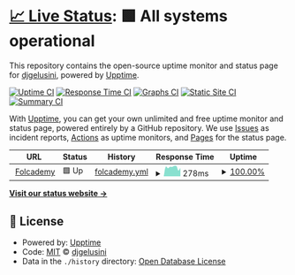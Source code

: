 # [📈 Live Status](https://demo.upptime.js.org): <!--live status--> **🟩 All systems operational**

This repository contains the open-source uptime monitor and status page for [djgelusini](https://demo.upptime.js.org), powered by [Upptime](https://github.com/upptime/upptime).

[![Uptime CI](https://github.com/djgelusini/status.folcode/workflows/Uptime%20CI/badge.svg)](https://github.com/djgelusini/status.folcode/actions?query=workflow%3A%22Uptime+CI%22)
[![Response Time CI](https://github.com/djgelusini/status.folcode/workflows/Response%20Time%20CI/badge.svg)](https://github.com/djgelusini/status.folcode/actions?query=workflow%3A%22Response+Time+CI%22)
[![Graphs CI](https://github.com/djgelusini/status.folcode/workflows/Graphs%20CI/badge.svg)](https://github.com/djgelusini/status.folcode/actions?query=workflow%3A%22Graphs+CI%22)
[![Static Site CI](https://github.com/djgelusini/status.folcode/workflows/Static%20Site%20CI/badge.svg)](https://github.com/djgelusini/status.folcode/actions?query=workflow%3A%22Static+Site+CI%22)
[![Summary CI](https://github.com/djgelusini/status.folcode/workflows/Summary%20CI/badge.svg)](https://github.com/djgelusini/status.folcode/actions?query=workflow%3A%22Summary+CI%22)

With [Upptime](https://upptime.js.org), you can get your own unlimited and free uptime monitor and status page, powered entirely by a GitHub repository. We use [Issues](https://github.com/djgelusini/status.folcode/issues) as incident reports, [Actions](https://github.com/djgelusini/status.folcode/actions) as uptime monitors, and [Pages](https://demo.upptime.js.org) for the status page.

<!--start: status pages-->
<!-- This summary is generated by Upptime (https://github.com/upptime/upptime) -->
<!-- Do not edit this manually, your changes will be overwritten -->
<!-- prettier-ignore -->
| URL | Status | History | Response Time | Uptime |
| --- | ------ | ------- | ------------- | ------ |
| <img alt="" src="https://favicons.githubusercontent.com/folcademy.com" height="13"> [Folcademy](https://folcademy.com) | 🟩 Up | [folcademy.yml](https://github.com/djgelusini/status.folcode/commits/HEAD/history/folcademy.yml) | <details><summary><img alt="Response time graph" src="./graphs/folcademy/response-time-week.png" height="20"> 278ms</summary><br><a href="https://djgelusini.github.io/status.folcode/history/folcademy"><img alt="Response time 245" src="https://img.shields.io/endpoint?url=https%3A%2F%2Fraw.githubusercontent.com%2Fdjgelusini%2Fstatus.folcode%2FHEAD%2Fapi%2Ffolcademy%2Fresponse-time.json"></a><br><a href="https://djgelusini.github.io/status.folcode/history/folcademy"><img alt="24-hour response time 257" src="https://img.shields.io/endpoint?url=https%3A%2F%2Fraw.githubusercontent.com%2Fdjgelusini%2Fstatus.folcode%2FHEAD%2Fapi%2Ffolcademy%2Fresponse-time-day.json"></a><br><a href="https://djgelusini.github.io/status.folcode/history/folcademy"><img alt="7-day response time 278" src="https://img.shields.io/endpoint?url=https%3A%2F%2Fraw.githubusercontent.com%2Fdjgelusini%2Fstatus.folcode%2FHEAD%2Fapi%2Ffolcademy%2Fresponse-time-week.json"></a><br><a href="https://djgelusini.github.io/status.folcode/history/folcademy"><img alt="30-day response time 245" src="https://img.shields.io/endpoint?url=https%3A%2F%2Fraw.githubusercontent.com%2Fdjgelusini%2Fstatus.folcode%2FHEAD%2Fapi%2Ffolcademy%2Fresponse-time-month.json"></a><br><a href="https://djgelusini.github.io/status.folcode/history/folcademy"><img alt="1-year response time 245" src="https://img.shields.io/endpoint?url=https%3A%2F%2Fraw.githubusercontent.com%2Fdjgelusini%2Fstatus.folcode%2FHEAD%2Fapi%2Ffolcademy%2Fresponse-time-year.json"></a></details> | <details><summary><a href="https://djgelusini.github.io/status.folcode/history/folcademy">100.00%</a></summary><a href="https://djgelusini.github.io/status.folcode/history/folcademy"><img alt="All-time uptime 100.00%" src="https://img.shields.io/endpoint?url=https%3A%2F%2Fraw.githubusercontent.com%2Fdjgelusini%2Fstatus.folcode%2FHEAD%2Fapi%2Ffolcademy%2Fuptime.json"></a><br><a href="https://djgelusini.github.io/status.folcode/history/folcademy"><img alt="24-hour uptime 100.00%" src="https://img.shields.io/endpoint?url=https%3A%2F%2Fraw.githubusercontent.com%2Fdjgelusini%2Fstatus.folcode%2FHEAD%2Fapi%2Ffolcademy%2Fuptime-day.json"></a><br><a href="https://djgelusini.github.io/status.folcode/history/folcademy"><img alt="7-day uptime 100.00%" src="https://img.shields.io/endpoint?url=https%3A%2F%2Fraw.githubusercontent.com%2Fdjgelusini%2Fstatus.folcode%2FHEAD%2Fapi%2Ffolcademy%2Fuptime-week.json"></a><br><a href="https://djgelusini.github.io/status.folcode/history/folcademy"><img alt="30-day uptime 100.00%" src="https://img.shields.io/endpoint?url=https%3A%2F%2Fraw.githubusercontent.com%2Fdjgelusini%2Fstatus.folcode%2FHEAD%2Fapi%2Ffolcademy%2Fuptime-month.json"></a><br><a href="https://djgelusini.github.io/status.folcode/history/folcademy"><img alt="1-year uptime 100.00%" src="https://img.shields.io/endpoint?url=https%3A%2F%2Fraw.githubusercontent.com%2Fdjgelusini%2Fstatus.folcode%2FHEAD%2Fapi%2Ffolcademy%2Fuptime-year.json"></a></details>

<!--end: status pages-->

[**Visit our status website →**](https://demo.upptime.js.org)

## 📄 License

- Powered by: [Upptime](https://github.com/upptime/upptime)
- Code: [MIT](./LICENSE) © [djgelusini](https://demo.upptime.js.org)
- Data in the `./history` directory: [Open Database License](https://opendatacommons.org/licenses/odbl/1-0/)
